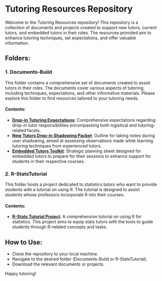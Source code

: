 # Tutoring Resources Repository

Welcome to the Tutoring Resources repository! This repository is a collection of documents and projects created to support new tutors, current tutors, and embedded tutors in their roles. The resources provided aim to enhance tutoring techniques, set expectations, and offer valuable information.

## Folders:

### 1. Documents-Build
This folder contains a comprehensive set of documents created to assist tutors in their roles. The documents cover various aspects of tutoring, including techniques, expectations, and other informative materials. Please explore this folder to find resources tailored to your tutoring needs.

#### Contents:
- [**Drop-in Tutoring Expectations**](Documents-Built/Drop-in_Expectations.pdf): Comprehensive expectations regarding drop-in tutor responsibilities encompassing both logistical and tutoring-related facets.
- [**New Tutors Drop-in Shadowing Packet**](Documents-Built/Drop-in_Shadowing-Sheet.pdf): Outline for taking notes during user shadowing, aimed at assessing observations made while learning tutoring techniques from experienced tutors.
- [**Embedded Tutors Toolkit**](Documents-Built/Embedded_Planning-Sheet.pdf): Strategic planning sheet designed for embedded tutors to prepare for their sessions to enhance support for students in their respective courses.

### 2. R-StatsTutorial
This folder hosts a project dedicated to statistics tutors who want to provide students with a tutorial on using R. The tutorial is designed to assist students whose professors incorporate R into their courses.

#### Contents:
- [**R-Stats Tutorial Project**](R-StatsTutorial/R_Guide.pdf): A comprehensive tutorial on using R for statistics. This project aims to equip stats tutors with the tools to guide students through R-related concepts and tasks.

## How to Use:
- Clone the repository to your local machine.
- Navigate to the desired folder (Documents-Build or R-StatsTutorial).
- Download the relevant documents or projects.

Happy tutoring!

